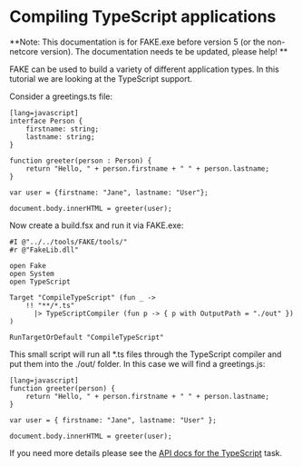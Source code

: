 # Compiling TypeScript applications

**Note:  This documentation is for FAKE.exe before version 5 (or the non-netcore version). The documentation needs te be updated, please help! **

FAKE can be used to build a variety of different application types. 
In this tutorial we are looking at the TypeScript support.

Consider a greetings.ts file:

    [lang=javascript]
    interface Person {
        firstname: string;
        lastname: string;
    }
     
    function greeter(person : Person) {
        return "Hello, " + person.firstname + " " + person.lastname;
    }

    var user = {firstname: "Jane", lastname: "User"};

    document.body.innerHTML = greeter(user);

Now create a build.fsx and run it via FAKE.exe:

	#I @"../../tools/FAKE/tools/"
	#r @"FakeLib.dll"

	open Fake
	open System
	open TypeScript

	Target "CompileTypeScript" (fun _ ->
	    !! "**/*.ts"
		  |> TypeScriptCompiler (fun p -> { p with OutputPath = "./out" }) 
	)

	RunTargetOrDefault "CompileTypeScript"


This small script will run all *.ts files through the TypeScript compiler and put them into the ./out/ folder. In this case we will find a greetings.js:

    [lang=javascript]
	function greeter(person) {
		return "Hello, " + person.firstname + " " + person.lastname;
	}

	var user = { firstname: "Jane", lastname: "User" };

	document.body.innerHTML = greeter(user);

If you need more details please see the [API docs for the TypeScript](apidocs/v5/legacy/fake-typescript.html) task.
